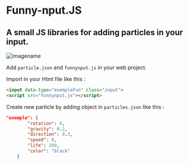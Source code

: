 # Funny-nput.JS
## A small JS libraries for adding particles in your input.

![imagename]("/assets/demo.gif")

Add `particle.json` and `funnynput.js` in your web project.

Import in your Html file like this : 
```Html
<input data-type="exempleFun" class="input">
<script src="funnynput.js"></script>
```

Create new particle by adding object in `particles.json` like this : 
```Json
"exemple": {
        "rotation": 0,
        "gravity": 0.2,
        "direction": 0.3,
        "speed": 0,
        "life": 200,
        "color": "black"
    }
```

